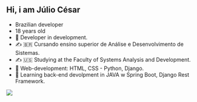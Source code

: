 ## Hi, i am Júlio César 
- Brazilian developer
- 18 years old
- 🔭 Developer in development.
- ✍ 🇧🇷  Cursando ensino superior de Análise e Desenvolvimento de Sistemas.
- ✍ 🇺🇸  Studying at the Faculty of Systems Analysis and Development.
- 📖 Web-development: HTML, CSS - Python, Django.
- 📖 Learning back-end devolpment in JAVA w Spring Boot, Django Rest Framework.
 
<a href="https://www.linkedin.com/in/j%C3%BAlio-ara%C3%BAjo-348316234?lipi=urn%3Ali%3Apage%3Ad_flagship3_profile_view_base_contact_details%3Bprs09DpoR2GFvbq8OO%2Btbg%3D%3D" target="_blank"><img src="https://img.shields.io/badge/LinkedIn-0077B5?style=for-the-badge&logo=linkedin&logoColor=white">


